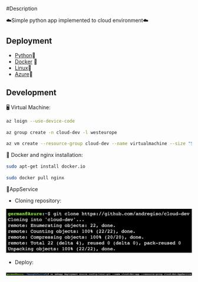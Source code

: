 #Description

☁️Simple python app implemented to cloud environment☁️

## Deployment

- [Python](https://www.python.org/downloads/)🐍
- [Docker](https://www.docker.com/) 🐋
- [Linux](https://ubuntu.com/download)🐧
- [Azure](https://docs.microsoft.com/pl-pl/cli/azure/install-azure-cli-macos)🗽

## Development

🖥️ Virtual Machine:
```bash
az loign --use-device-code
```
```bash
az group create -n cloud-dev -l westeurope
```
```bash
az vm create --resource-group cloud-dev --name virtualmachine --size "Standard_B1ls" --image "Canonical:0001-com-ubuntu-server-focal:20_04-lts-gen2:latest" --public-ip-sku Standard --admin-username ubuntu
```

💾 Docker and nginx installation:
```bash
sudo apt-get install docker.io
```
```bash
sudo docker pull nginx
```


📱AppService

- Cloning repository:

![](https://github.com/andregiso/cloud-dev/blob/main/images/src3.png)


- Deploy:

![](https://github.com/andregiso/cloud-dev/blob/main/images/src2.png)
